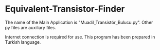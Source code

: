 # Equivalent-Transistor-Finder

The name of the Main Application is "Muadil_Transistör_Bulucu.py".
Other py files are auxiliary files.

Internet connection is required for use.
This program has been prepared in Turkish language.

